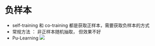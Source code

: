# 负样本
+ self-training 和 co-training 都是获取正样本，需要获取负样本的方式
+ 常规方法 ： 非正样本随机抽取， 但效果不好
+ Pu-Learning
![](http://www.flickering.cn/wp-content/uploads/2015/01/training_data_acquisition1.png)